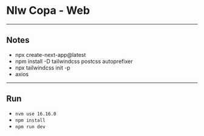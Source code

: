 # Nlw Copa - Web

----------
## Notes
- npx create-next-app@latest
- npm install -D tailwindcss postcss autoprefixer
- npx tailwindcss init -p
- axios
----------
## Run
- `nvm use 16.16.0`
- `npm install`
- `npm run dev`